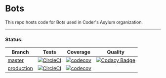 # Bots
This repo hosts code for Bots used in Coder's Asylum organization.

<hr>

### Status:

| Branch | Tests | Coverage | Quality |
| --- | --- | --- | --- |
| [master](https://github.com/Coders-Asylum/Bots/tree/master) | [![CircleCI](https://circleci.com/gh/Coders-Asylum/Bots/tree/master.svg?style=svg)](https://circleci.com/gh/Coders-Asylum/Bots/tree/master) | [![codecov](https://codecov.io/gh/Coders-Asylum/Bots/branch/master/graph/badge.svg?token=Kak9MljFjZ)](https://codecov.io/gh/Coders-Asylum/Bots) | [![Codacy Badge](https://app.codacy.com/project/badge/Grade/e3fcaa58e8f540f4822376d846031552)](https://www.codacy.com/gh/Coders-Asylum/Bots/dashboard?utm_source=github.com&amp;utm_medium=referral&amp;utm_content=Coders-Asylum/Bots&amp;utm_campaign=Badge_Grade)
| [production](https://github.com/Coders-Asylum/Bots/tree/master) | [![CircleCI](https://circleci.com/gh/Coders-Asylum/Bots/tree/production.svg?style=svg)](https://circleci.com/gh/Coders-Asylum/Bots/tree/production) | [![codecov](https://codecov.io/gh/Coders-Asylum/Bots/branch/production/graph/badge.svg?token=Kak9MljFjZ)](https://codecov.io/gh/Coders-Asylum/Bots) |